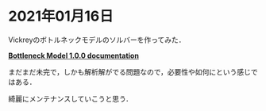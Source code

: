 # 2021年01月16日 



Vickreyのボトルネックモデルのソルバーを作ってみた．


**[Bottleneck Model 1.0.0 documentation](https://takala4.github.io/BottleneckModel/)**



まだまだ未完で，しかも解析解がでる問題なので，必要性や如何にという感じではある．


綺麗にメンテナンスしていこうと思う．